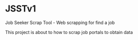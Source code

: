 # JSSTv1
Job Seeker Scrap Tool - Web scrapping for find a job

This project is about to how to scrap job portals to obtain data
